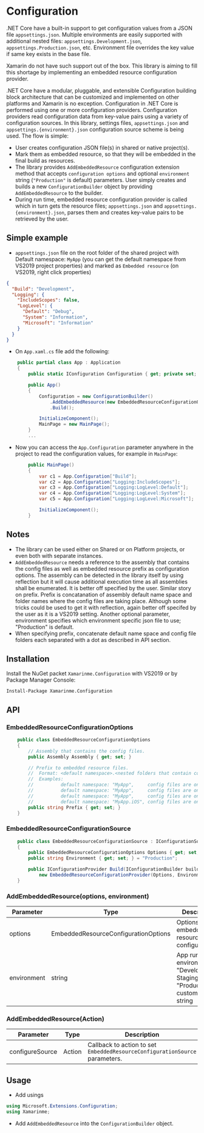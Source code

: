 # Configuration
.NET Core have a built-in support to get configuration values from a JSON file `appsettings.json`. Multiple environments are easily supported with additional nested files: `appsettings.Development.json`, `appsettings.Production.json`, etc. Environment file overrides the key value if same key exists in the base file.

Xamarin do not have such support out of the box. This library is aiming to fill this shortage by implementing an embedded resource configuration provider.

.NET Core have a modular, pluggable, and extensible Configuration building block architecture that can be customized and implemented on other platforms and Xamarin is no exception. Configuration in .NET Core is performed using one or more configuration providers. Configuration providers read configuration data from key-value pairs using a variety of configuration sources. In this library, settings files, `appsettings.json` and `appsettings.{environment}.json` configuration source scheme is being used. The flow is simple:
* User creates configuration JSON file(s) in shared or native project(s).
* Mark them as embedded resource, so that they will be embedded in the final build as resources.
* The library provides `AddEmbeddedResource` configuration extension method that accepts `configuration options` and optional `environment` string (`"Production"` is default) parameters. User simply creates and builds a new `ConfigurationBuilder` object by providing `AddEmbeddedResource` to the builder.
* During run time, embedded resource configuration provider is called which in turn gets the resource files; `appsettings.json` and `appsettings.{environment}.json`, parses them and creates key-value pairs to be retrieved by the user.

## Simple example
* `appsettings.json` file on the root folder of the shared project with Default namespace: `MyApp` (you can get the default namespace from VS2019 project properties) and marked as `Embedded resource` (on VS2019, right click properties)
``` json
{
  "Build": "Development",
  "Logging": {
    "IncludeScopes": false,
    "LogLevel": {
      "Default": "Debug",
      "System": "Information",
      "Microsoft": "Information"
    }
  }
}
```
* On `App.xaml.cs` file add the following:
```cs
    public partial class App : Application
    {
        public static IConfiguration Configuration { get; private set; }

        public App()
        {
            Configuration = new ConfigurationBuilder()
                .AddEmbeddedResource(new EmbeddedResourceConfigurationOptions { Assembly = Assembly.GetExecutingAssembly(), Prefix = "App5" }) 
                .Build();

            InitializeComponent();
            MainPage = new MainPage();
        }
        ...
```
* Now you can access the `App.Configuration` parameter anywhere in the project to read the configuration values, for example in `MainPage`:
```cs
        public MainPage()
        {
            var c1 = App.Configuration["Build"];                        // "Development"
            var c2 = App.Configuration["Logging:IncludeScopes"];        // false
            var c3 = App.Configuration["Logging:LogLevel:Default"];     // "Debug"
            var c4 = App.Configuration["Logging:LogLevel:System"];      // "Information"
            var c5 = App.Configuration["Logging:LogLevel:Microsoft"];   // "Information"

            InitializeComponent();
        }
```
## Notes
* The library can be used either on Shared or on Platform projects, or even both with separate instances.
* `AddEmbeddedResource` needs a reference to the assembly that contains the config files as well as embedded resource prefix as configuration options. The assembly can be detected in the library itself by using reflection but it will cause additional execution time as all assemblies shall be enumerated. It is better off specified by the user. Similar story on prefix. Prefix is concatanation of assembly default name space and folder names where the config files are taking place. Although some tricks could be used to get it with reflection, again better off specifed by the user as it is a VS2019 setting. Another optional parameter, environment specifies which environment specific json file to use; "Production" is default.
* When specifying prefix, concatenate default name space and config file folders each separated with a dot as described in API section.
## Installation
Install the NuGet packet `Xamarinme.Configuration` with VS2019 or by Package Manager Console:

`Install-Package Xamarinme.Configuration`
## API
### EmbeddedResourceConfigurationOptions
```cs
    public class EmbeddedResourceConfigurationOptions
    {
        // Assembly that contains the config files.
        public Assembly Assembly { get; set; }

        // Prefix to embedded resource files.
        //  Format: <default namespace>.<nested folders that contain config files each separated with dots>
        //  Examples:
        //          default namespace: "MyApp",     config files are on root folder         => Prefix = "MyApp"
        //          default namespace: "MyApp",     config files are on "res" folder        => Prefix = "MyApp.res"
        //          default namespace: "MyApp",     config files are on "res/x/y" folder    => Prefix = "MyApp.res.x.y"
        //          default namespace: "MyApp.iOS", config files are on "res/x/y" folder    => Prefix = "MyApp.iOS.res.x.y"
        public string Prefix { get; set; }
    }
```
### EmbeddedResourceConfigurationSource
```cs
    public class EmbeddedResourceConfigurationSource : IConfigurationSource
    {
        public EmbeddedResourceConfigurationOptions Options { get; set; }
        public string Environment { get; set; } = "Production";

        public IConfigurationProvider Build(IConfigurationBuilder builder) => 
            new EmbeddedResourceConfigurationProvider(Options, Environment);
    }
```
### AddEmbeddedResource(options, environment) 
Parameter | Type | Description
--- | --- | ---
options | EmbeddedResourceConfigurationOptions | Options for embedded resource configuration.
environment | string | App running environment: "Development", Staging", "Production" or custom defined string
### AddEmbeddedResource(Action<EmbeddedResourceConfigurationSource>) 
Parameter | Type | Description
--- | --- | ---
configureSource | Action<EmbeddedResourceConfigurationSource> | Callback to action to set `EmbeddedResourceConfigurationSource` parameters.

## Usage
* Add usings 
```cs
using Microsoft.Extensions.Configuration;
using Xamarinme;
```
* Add `AddEmbeddedResource` into the `ConfigurationBuilder` object.







